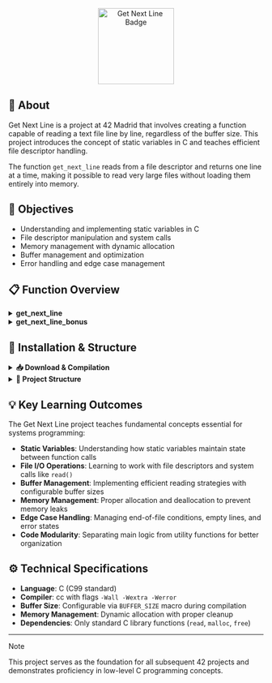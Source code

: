 
<p align="center">
  <img src="https://github.com/ayogun/42-project-badges/raw/main/badges/get_next_linem.png" alt="Get Next Line Badge" width="150" height="150">
</p>

## 📖 About

Get Next Line is a project at 42 Madrid that involves creating a function capable of reading a text file line by line, regardless of the buffer size. This project introduces the concept of static variables in C and teaches efficient file descriptor handling.

The function `get_next_line` reads from a file descriptor and returns one line at a time, making it possible to read very large files without loading them entirely into memory.

## 🎯 Objectives

- Understanding and implementing static variables in C
- File descriptor manipulation and system calls
- Memory management with dynamic allocation
- Buffer management and optimization
- Error handling and edge case management

## 📋 Function Overview

<details>
<summary><strong>get_next_line</strong></summary>

### Concepts

- **Description:** Reads a line from a file descriptor.  
- **Parameters:** File descriptor to read from.  
- **Return:** The line read (including `\n` if present), or NULL if end of file or error.  
- **Files:** `get_next_line.c`, `get_next_line_utils.c`, `get_next_line.h`  
- **Buffer size:** Is uses a defined buffer size (`BUFFER_SIZE`) to read chunks of data from the file descriptor.  
- **Satatic variable:** Static variables maintain their value between function calls.

<br>

```c
char *get_next_line(int fd);
```

```c
static char *buffer;
```

</details>

<details>
<summary><strong>get_next_line_bonus</strong></summary>

### Bonus concepts

The bonus part extends the function to handle multiple file descriptors simultaneously, maintaining a separate reading state for each file descriptor.

**Key Features:**
- Support for multiple file descriptors
- Independent reading state per file descriptor
- Memory efficiency with static variable arrays

</details>

## 🚀 Installation & Structure

<details>
<summary><strong>📥 Download & Compilation</strong></summary>
    
<br>

```bash
# Clone the repository
git clone https://github.com/ravazque/get_next_line.git
cd get_next_line

# Compile with your program
cc -Wall -Wextra -Werror -D BUFFER_SIZE=42 get_next_line.c get_next_line_utils.c your_program.c

# Compile bonus version
cc -Wall -Wextra -Werror -D BUFFER_SIZE=42 get_next_line_bonus.c get_next_line_utils_bonus.c your_program.c
```

<br>

</details>

<details>
<summary><strong>📁 Project Structure</strong></summary>

<br>

```
get_next_line/
├──┬ include/
│  ├── get_next_line.h              # Header file with prototypes and definitions
│  └── get_next_line_bonus.h        # Bonus header file
├──┬ src/
│  ├── get_next_line.c              # Main function implementation
│  ├── get_next_line_utils.c        # Utility functions
│  ├── get_next_line_bonus.c        # Bonus implementation (multiple FDs)
│  └── get_next_line_utils_bonus.c  # Bonus utility functions
└── README.md                       # Project documentation
```

<br>

</details>

## 💡 Key Learning Outcomes

The Get Next Line project teaches fundamental concepts essential for systems programming:

- **Static Variables**: Understanding how static variables maintain state between function calls
- **File I/O Operations**: Learning to work with file descriptors and system calls like `read()`
- **Buffer Management**: Implementing efficient reading strategies with configurable buffer sizes
- **Memory Management**: Proper allocation and deallocation to prevent memory leaks
- **Edge Case Handling**: Managing end-of-file conditions, empty lines, and error states
- **Code Modularity**: Separating main logic from utility functions for better organization

## ⚙️ Technical Specifications

- **Language**: C (C99 standard)
- **Compiler**: cc with flags `-Wall -Wextra -Werror`
- **Buffer Size**: Configurable via `BUFFER_SIZE` macro during compilation
- **Memory Management**: Dynamic allocation with proper cleanup
- **Dependencies**: Only standard C library functions (`read`, `malloc`, `free`)

---

> [!NOTE]
> This project serves as the foundation for all subsequent 42 projects and demonstrates proficiency in low-level C programming concepts.
